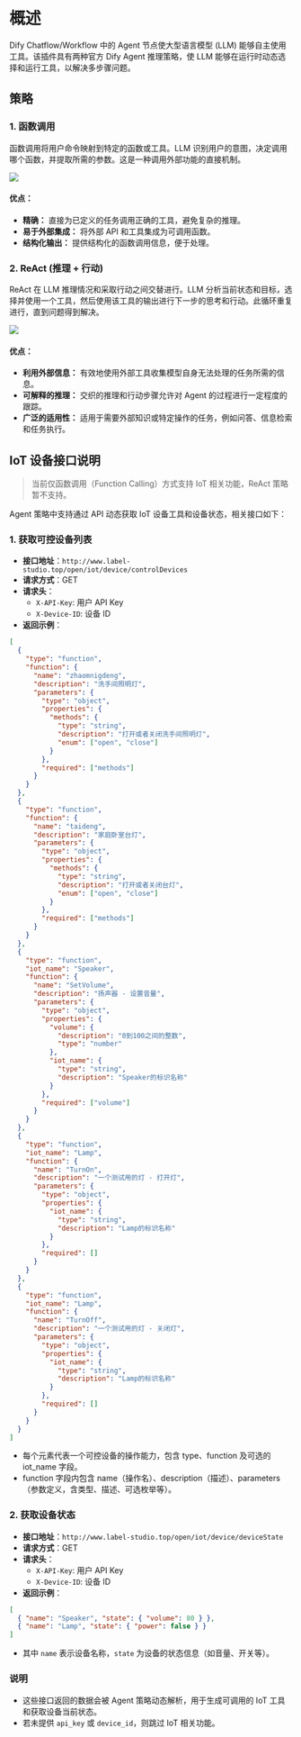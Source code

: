 # 概述

Dify Chatflow/Workflow 中的 Agent 节点使大型语言模型 (LLM) 能够自主使用工具。该插件具有两种官方 Dify Agent 推理策略，使 LLM 能够在运行时动态选择和运行工具，以解决多步骤问题。

## 策略

### 1. 函数调用

函数调用将用户命令映射到特定的函数或工具。LLM 识别用户的意图，决定调用哪个函数，并提取所需的参数。这是一种调用外部功能的直接机制。

![](./_assets/function_calling.png)

#### 优点：

- **精确：** 直接为已定义的任务调用正确的工具，避免复杂的推理。
- **易于外部集成：** 将外部 API 和工具集成为可调用函数。
- **结构化输出：** 提供结构化的函数调用信息，便于处理。

### 2. ReAct (推理 + 行动)

ReAct 在 LLM 推理情况和采取行动之间交替进行。LLM 分析当前状态和目标，选择并使用一个工具，然后使用该工具的输出进行下一步的思考和行动。此循环重复进行，直到问题得到解决。

![](./_assets/react.png)

#### 优点：

- **利用外部信息：** 有效地使用外部工具收集模型自身无法处理的任务所需的信息。
- **可解释的推理：** 交织的推理和行动步骤允许对 Agent 的过程进行一定程度的跟踪。
- **广泛的适用性：** 适用于需要外部知识或特定操作的任务，例如问答、信息检索和任务执行。

## IoT 设备接口说明

> 当前仅函数调用（Function Calling）方式支持 IoT 相关功能，ReAct 策略暂不支持。

Agent 策略中支持通过 API 动态获取 IoT 设备工具和设备状态，相关接口如下：

### 1. 获取可控设备列表

- **接口地址**：`http://www.label-studio.top/open/iot/device/controlDevices`
- **请求方式**：GET
- **请求头**：
  - `X-API-Key`: 用户 API Key
  - `X-Device-ID`: 设备 ID
- **返回示例**：

```json
[
  {
    "type": "function",
    "function": {
      "name": "zhaomnigdeng",
      "description": "洗手间照明灯",
      "parameters": {
        "type": "object",
        "properties": {
          "methods": {
            "type": "string",
            "description": "打开或者关闭洗手间照明灯",
            "enum": ["open", "close"]
          }
        },
        "required": ["methods"]
      }
    }
  },
  {
    "type": "function",
    "function": {
      "name": "taideng",
      "description": "家庭卧室台灯",
      "parameters": {
        "type": "object",
        "properties": {
          "methods": {
            "type": "string",
            "description": "打开或者关闭台灯",
            "enum": ["open", "close"]
          }
        },
        "required": ["methods"]
      }
    }
  },
  {
    "type": "function",
    "iot_name": "Speaker",
    "function": {
      "name": "SetVolume",
      "description": "扬声器 - 设置音量",
      "parameters": {
        "type": "object",
        "properties": {
          "volume": {
            "description": "0到100之间的整数",
            "type": "number"
          },
          "iot_name": {
            "type": "string",
            "description": "Speaker的标识名称"
          }
        },
        "required": ["volume"]
      }
    }
  },
  {
    "type": "function",
    "iot_name": "Lamp",
    "function": {
      "name": "TurnOn",
      "description": "一个测试用的灯 - 打开灯",
      "parameters": {
        "type": "object",
        "properties": {
          "iot_name": {
            "type": "string",
            "description": "Lamp的标识名称"
          }
        },
        "required": []
      }
    }
  },
  {
    "type": "function",
    "iot_name": "Lamp",
    "function": {
      "name": "TurnOff",
      "description": "一个测试用的灯 - 关闭灯",
      "parameters": {
        "type": "object",
        "properties": {
          "iot_name": {
            "type": "string",
            "description": "Lamp的标识名称"
          }
        },
        "required": []
      }
    }
  }
]
```

- 每个元素代表一个可控设备的操作能力，包含 type、function 及可选的 iot_name 字段。
- function 字段内包含 name（操作名）、description（描述）、parameters（参数定义，含类型、描述、可选枚举等）。

### 2. 获取设备状态

- **接口地址**：`http://www.label-studio.top/open/iot/device/deviceState`
- **请求方式**：GET
- **请求头**：
  - `X-API-Key`: 用户 API Key
  - `X-Device-ID`: 设备 ID
- **返回示例**：

```json
[
  { "name": "Speaker", "state": { "volume": 80 } },
  { "name": "Lamp", "state": { "power": false } }
]
```

- 其中 `name` 表示设备名称，`state` 为设备的状态信息（如音量、开关等）。

### 说明

- 这些接口返回的数据会被 Agent 策略动态解析，用于生成可调用的 IoT 工具和获取设备当前状态。
- 若未提供 `api_key` 或 `device_id`，则跳过 IoT 相关功能。

